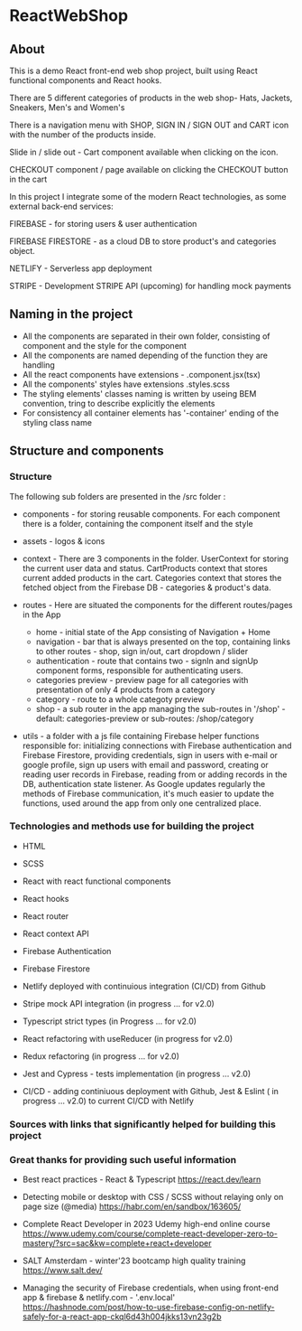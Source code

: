 # ReactWebShop

## About 

This is a demo React front-end web shop project, built using React functional components and React hooks.

There are 5 different categories of products in the web shop- Hats, Jackets, Sneakers, Men's and Women's

There is a navigation menu with SHOP, SIGN IN / SIGN OUT and CART icon with the number of the products inside.

Slide in / slide out - Cart component available when clicking on the icon.

CHECKOUT component / page available on clicking the CHECKOUT button in the cart

In this project I integrate some of the modern React technologies, as some external back-end services:

FIREBASE - for storing users & user authentication

FIREBASE FIRESTORE - as a cloud DB to store product's and categories object.

NETLIFY - Serverless app deployment

STRIPE -  Development STRIPE API (upcoming) for handling mock payments 


## Naming in the project

  - All the components are separated in their own folder, consisting of component and the style for the component
  - All the components are named depending of the function they are handling
  - All the react components have extensions - .component.jsx(tsx)
  - All the components' styles have extensions .styles.scss 
  - The styling elements' classes naming is written by useing BEM convention, tring to describe explicitly the elements
  - For consistency all container elements has '-container' ending of the styling class name 


## Structure and components

### Structure

The following sub folders are presented in the /src folder :

  - components - for storing reusable components. For each component there is a folder, containing the component itself and the style 

  - assets - logos & icons 

  - context - There are 3 components in the folder. UserContext for storing the current user data and status. CartProducts context that stores current added products in the cart. Categories context that stores the fetched object from the Firebase DB - categories & product's data.

  - routes - Here are situated the components for the different routes/pages in the App 
      - home - initial state of the App consisting of Navigation + Home
      - navigation - bar that is always presented on the top, containing links to other routes - shop, sign in/out, cart dropdown / slider
      - authentication - route that contains two - signIn and signUp component forms, responsible for authenticating users.
      - categories preview - preview page for all categories with presentation of only 4 products from a category
      - category - route to a whole categoty preview
      - shop - a sub router in the app managing the sub-routes in '/shop' - default: categories-preview or sub-routes: /shop/category

  - utils - a folder with a js file containing Firebase helper functions responsible for: initializing connections with Firebase authentication and Firebase Firestore, providing credentials, sign in users with e-mail or google profile, sign up users with email and password, creating or reading user records in Firebase, reading from or adding records in the DB, authentication state listener. As Google updates regularly the methods of Firebase communication, it's much easier to update the functions, used around the app from only one centralized place.

### Technologies and methods use for building the project

- HTML
- SCSS
- React with react functional components
- React hooks 
- React router
- React context API
- Firebase Authentication
- Firebase Firestore 
- Netlify deployed with continuious integration (CI/CD) from Github
 
- Stripe mock API integration (in progress ... for v2.0)
- Typescript strict types (in Progress ... for v2.0)
- React refactoring with useReducer (in progress for v2.0) 
- Redux refactoring (in progress ... for v2.0)
- Jest and Cypress - tests implementation (in progress ... v2.0)
- CI/CD - adding continiuous deployment with Github, Jest & Eslint ( in progress ... v2.0) to current CI/CD with Netlify   

### Sources with links that significantly helped for building this project
### Great thanks for providing such useful information

  - Best react practices - React & Typescript
    https://react.dev/learn
    
  - Detecting mobile or desktop with CSS / SCSS without relaying only on page size (@media)
    https://habr.com/en/sandbox/163605/
    
  - Complete React Developer in 2023 Udemy high-end online course
    https://www.udemy.com/course/complete-react-developer-zero-to-mastery/?src=sac&kw=complete+react+developer
    
  - SALT Amsterdam - winter'23 bootcamp high quality training 
    https://www.salt.dev/
     
  - Managing the security of Firebase credentials, when using front-end app & firebase & netlify.com - '.env.local'   
    https://hashnode.com/post/how-to-use-firebase-config-on-netlify-safely-for-a-react-app-ckql6d43h004jkks13vn23g2b
